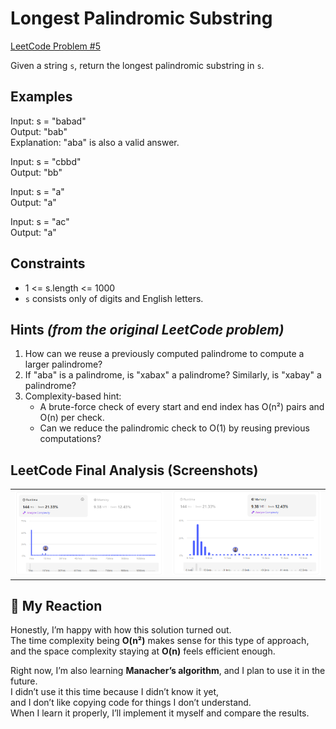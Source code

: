 # Longest Palindromic Substring

[LeetCode Problem #5](https://leetcode.com/problems/longest-palindromic-substring/description/)

Given a string `s`, return the longest palindromic substring in `s`.

## Examples

Input: s = "babad"  
Output: "bab"  
Explanation: "aba" is also a valid answer.

Input: s = "cbbd"  
Output: "bb"

Input: s = "a"  
Output: "a"

Input: s = "ac"  
Output: "a"

## Constraints

- 1 <= s.length <= 1000  
- `s` consists only of digits and English letters.

## Hints *(from the original LeetCode problem)*

1. How can we reuse a previously computed palindrome to compute a larger palindrome?  
2. If "aba" is a palindrome, is "xabax" a palindrome? Similarly, is "xabay" a palindrome?  
3. Complexity-based hint:  
   - A brute-force check of every start and end index has O(n²) pairs and O(n) per check.  
   - Can we reduce the palindromic check to O(1) by reusing previous computations?

<h2>LeetCode Final Analysis (Screenshots)</h2>

<table>
  <tr>
    <td><img src="assets/performance/runtime.png" alt="Runtime" width="420"></td>
    <td><img src="assets/performance/memory.png" alt="Memory" width="420"></td>
  </tr>
</table>

## 💭 My Reaction

Honestly, I’m happy with how this solution turned out.  
The time complexity being **O(n²)** makes sense for this type of approach,  
and the space complexity staying at **O(n)** feels efficient enough.  

Right now, I’m also learning **Manacher’s algorithm**, and I plan to use it in the future.  
I didn’t use it this time because I didn’t know it yet,  
and I don’t like copying code for things I don’t understand.  
When I learn it properly, I’ll implement it myself and compare the results.